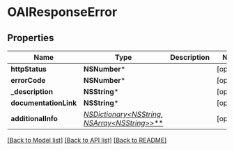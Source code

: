 # OAIResponseError

## Properties
Name | Type | Description | Notes
------------ | ------------- | ------------- | -------------
**httpStatus** | **NSNumber*** |  | [optional] 
**errorCode** | **NSNumber*** |  | [optional] 
**_description** | **NSString*** |  | [optional] 
**documentationLink** | **NSString*** |  | [optional] 
**additionalInfo** | [**NSDictionary&lt;NSString*, NSArray&lt;NSString*&gt;*&gt;***](NSArray.md) |  | [optional] 

[[Back to Model list]](../README.md#documentation-for-models) [[Back to API list]](../README.md#documentation-for-api-endpoints) [[Back to README]](../README.md)


